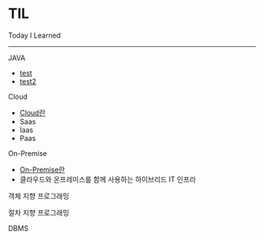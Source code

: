 # TIL
Today I Learned
***
JAVA   
* [test](https://github.com/blue00419/TIL/blob/main/Java/test.md)
* [test2](https://github.com/blue00419/TIL/blob/main/test)

Cloud
* [Cloud란](https://github.com/blue00419/TIL/blob/main/Cloud/Cloud.md)
* Saas
* Iaas
* Paas

On-Premise
* [On-Premise란](https://github.com/blue00419/TIL/blob/main/On-Premise/On-Premise)
* 클라우드와 온프레미스를 함께 사용하는 하이브리드 IT 인프라

객체 지향 프로그래밍

절차 지향 프로그래밍

DBMS
